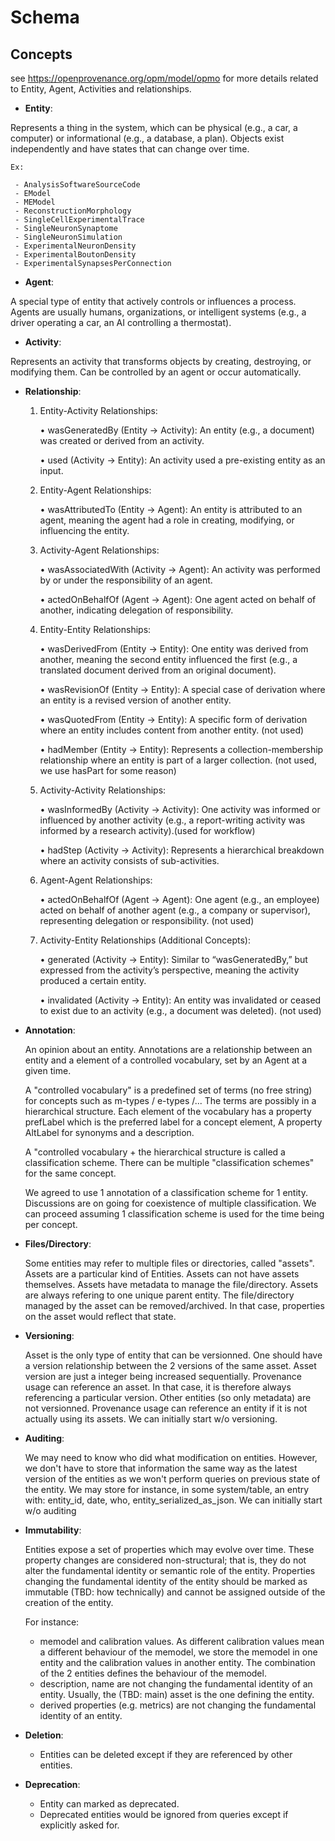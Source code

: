 # Schema

## Concepts

see https://openprovenance.org/opm/model/opmo for more details related to Entity, Agent, Activities and relationships.

- **Entity**:

Represents a thing in the system, which can be physical (e.g., a car, a computer) or informational (e.g., a database, a plan).
Objects exist independently and have states that can change over time.

    Ex:

     - AnalysisSoftwareSourceCode
     - EModel
     - MEModel
     - ReconstructionMorphology
     - SingleCellExperimentalTrace
     - SingleNeuronSynaptome
     - SingleNeuronSimulation
     - ExperimentalNeuronDensity
     - ExperimentalBoutonDensity
     - ExperimentalSynapsesPerConnection
     
- **Agent**:
  
A special type of entity that actively controls or influences a process.
Agents are usually humans, organizations, or intelligent systems (e.g., a driver operating a car, an AI controlling a thermostat).

- **Activity**:
  
Represents an activity that transforms objects by creating, destroying, or modifying them.
Can be controlled by an agent or occur automatically.

- **Relationship**:
  
    1.  Entity-Activity Relationships:
       
	    •	wasGeneratedBy (Entity → Activity): An entity (e.g., a document) was created or derived from an activity.

	    •	used (Activity → Entity): An activity used a pre-existing entity as an input.

	2.	Entity-Agent Relationships:

	    •	wasAttributedTo (Entity → Agent): An entity is attributed to an agent, meaning the agent had a role in creating, modifying, or influencing the entity.

    3.	Activity-Agent Relationships:
       
	    •	wasAssociatedWith (Activity → Agent): An activity was performed by or under the responsibility of an agent.

	    •	actedOnBehalfOf (Agent → Agent): One agent acted on behalf of another, indicating delegation of responsibility. 

    4.  Entity-Entity Relationships:
       
	    •	wasDerivedFrom (Entity → Entity): One entity was derived from another, meaning the second entity influenced the first (e.g., a translated document derived from an original document).

	    •	wasRevisionOf (Entity → Entity): A special case of derivation where an entity is a revised version of another entity.

	    •	wasQuotedFrom (Entity → Entity): A specific form of derivation where an entity includes content from another entity. (not used)

	    •	hadMember (Entity → Entity): Represents a collection-membership relationship where an entity is part of a larger collection. (not used, we use hasPart for some reason)

	5.	Activity-Activity Relationships:

	    •	wasInformedBy (Activity → Activity): One activity was informed or influenced by another activity (e.g., a report-writing activity was informed by a research activity).(used for workflow)

	    •	hadStep (Activity → Activity): Represents a hierarchical breakdown where an activity consists of sub-activities.

	6.	Agent-Agent Relationships:

    	•	actedOnBehalfOf (Agent → Agent): One agent (e.g., an employee) acted on behalf of another agent (e.g., a company or supervisor), representing delegation or responsibility. (not used)

	8.	Activity-Entity Relationships (Additional Concepts):

	    •	generated (Activity → Entity): Similar to “wasGeneratedBy,” but expressed from the activity’s perspective, meaning the activity produced a certain entity.

	    •	invalidated (Activity → Entity): An entity was invalidated or ceased to exist due to an activity (e.g., a document was deleted). (not used)


- **Annotation**:
  
    An opinion about an entity. Annotations are a relationship between an entity and a element of a controlled vocabulary, set by an Agent at a given time.

    A "controlled vocabulary" is a predefined set of terms (no free string) for concepts such as m-types / e-types /...
    The terms are possibly in a hierarchical structure.
    Each element of the vocabulary has a property prefLabel which is the preferred label for a concept element, A property AltLabel for synonyms and a description.

    A "controlled vocabulary + the hierarchical structure is called a classification scheme. There can be multiple "classification schemes" for the same concept.

    We agreed to use 1 annotation of a classification scheme for 1 entity. Discussions are on going for coexistence of multiple classification. We can proceed assuming 1 classification scheme is used for the time being per concept.

- **Files/Directory**:
  
  Some entities may refer to multiple files or directories, called "assets". Assets are a particular kind of Entities. Assets can not have assets themselves.
  Assets have metadata to manage the file/directory. Assets are always refering to one unique parent entity.
  The file/directory managed by the asset can be removed/archived. In that case, properties on the asset would reflect that state.

- **Versioning**:

  Asset is the only type of entity that can be versionned. One should have a version relationship between the 2 versions of the same asset. Asset version are just a integer being increased sequentially.
  Provenance usage can reference an asset. In that case, it is therefore always referencing a particular version.
  Other entities (so only metadata) are not versionned. Provenance usage can reference an entity if it is not actually using its assets.
  We can initially start w/o versioning.

- **Auditing**:

  We may need to know who did what modification on entities. However, we don't have to store that information the same way as the latest version of the entities as we won't perform queries on previous state of the entity.
  We may store for instance, in some system/table, an entry with: entity_id, date, who, entity_serialized_as_json.
  We can initially start w/o auditing

- **Immutability**:

  Entities expose a set of properties which may evolve over time. These property changes are considered non-structural; that is, they do not alter the fundamental identity or semantic role of the entity.
  Properties changing the fundamental identity of the entity should be marked as immutable (TBD: how technically) and cannot be assigned outside of the creation of the entity.

  For instance:
  - memodel and calibration values. As different calibration values mean a different behaviour of the memodel, we store the memodel in one entity and the calibration values in another entity. The combination of the 2 entities defines the behaviour of the memodel.
  - description, name are not changing the fundamental identity of an entity. Usually, the (TBD: main) asset is the one defining the entity.
  - derived properties (e.g. metrics) are not changing the fundamental identity of an entity.

- **Deletion**:
  - Entities can be deleted except if they are referenced by other entities.
  
- **Deprecation**:
  - Entity can marked as deprecated.
  - Deprecated entities would be ignored from queries except if explicitly asked for.

  
  
  
